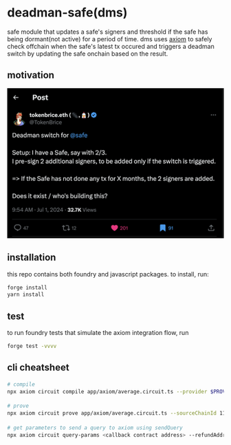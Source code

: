 # deadman-safe(dms)
safe module that updates a safe's signers and threshold if the safe has being dormant(not active) for a period of time. dms uses [axiom](axiom.xyz) to safely check offchain when the safe's latest tx occured and triggers a deadman switch by updating the safe onchain based on the result.

## motivation
![img1](assets/asset1.png)

## installation

this repo contains both foundry and javascript packages. to install, run:

```bash
forge install
yarn install
```

## test

to run foundry tests that simulate the axiom integration flow, run

```bash
forge test -vvvv
```

## cli cheatsheet

```bash
# compile
npx axiom circuit compile app/axiom/average.circuit.ts --provider $PROVIDER_URI_11155111

# prove
npx axiom circuit prove app/axiom/average.circuit.ts --sourceChainId 11155111 --provider $PROVIDER_URI_11155111

# get parameters to send a query to axiom using sendQuery
npx axiom circuit query-params <callback contract address> --refundAddress <your Sepolia wallet address> --sourceChainId 11155111 --provider $PROVIDER_URI_11155111
```
